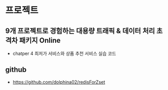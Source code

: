 # 프로젝트
## 9개 프로젝트로 경험하는 대용량 트래픽 & 데이터 처리 초격차 패키지 Online
- chatper 4 최저가 서비스와 상품 추천 서비스 실습 코드

## github
- https://github.com/dolphina02/redisForZset

